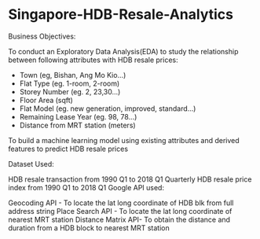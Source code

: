 # Singapore-HDB-Resale-Analytics

Business Objectives:

To conduct an Exploratory Data Analysis(EDA) to study the relationship between following attributes with HDB resale prices:

- Town (eg, Bishan, Ang Mo Kio...)
- Flat Type (eg. 1-room, 2-room)
- Storey Number (eg. 2, 23,30...)
- Floor Area (sqft)
- Flat Model (eg. new generation, improved, standard...)
- Remaining Lease Year (eg. 98, 78...)
- Distance from MRT station (meters)


To build a machine learning model using existing attributes and derived features to predict HDB resale prices

Dataset Used:

HDB resale transaction from 1990 Q1 to 2018 Q1
Quarterly HDB resale price index from 1990 Q1 to 2018 Q1
Google API used:

Geocoding API - To locate the lat long coordinate of HDB blk from full address string
Place Search API - To locate the lat long coordinate of nearest MRT station
Distance Matrix API- To obtain the distance and duration from a HDB block to nearest MRT station

